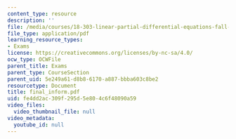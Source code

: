 ```yaml
---
content_type: resource
description: ''
file: /media/courses/18-303-linear-partial-differential-equations-fall-2006/fe4dd2ac309f295d5e804c6f48090a59_final_inform.pdf
file_type: application/pdf
learning_resource_types:
- Exams
license: https://creativecommons.org/licenses/by-nc-sa/4.0/
ocw_type: OCWFile
parent_title: Exams
parent_type: CourseSection
parent_uid: 5e249a61-d8b8-6170-a887-bbba603c8be2
resourcetype: Document
title: final_inform.pdf
uid: fe4dd2ac-309f-295d-5e80-4c6f48090a59
video_files:
  video_thumbnail_file: null
video_metadata:
  youtube_id: null
---
```

